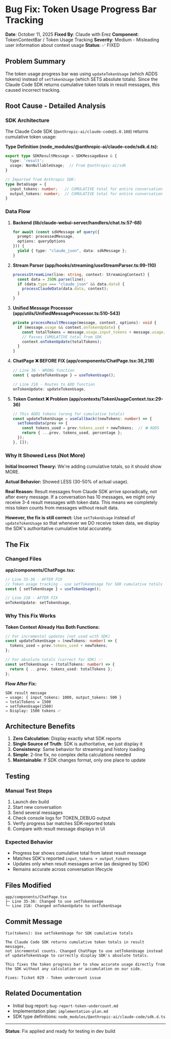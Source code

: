 # Bug Fix: Token Usage Progress Bar Tracking

**Date**: October 11, 2025
**Fixed By**: Claude with Erez
**Component**: TokenContextBar / Token Usage Tracking
**Severity**: Medium - Misleading user information about context usage
**Status**: ✅ FIXED

## Problem Summary

The token usage progress bar was using `updateTokenUsage` (which ADDS tokens) instead of `setTokenUsage` (which SETS absolute totals). Since the Claude Code SDK returns cumulative token totals in result messages, this caused incorrect tracking.

## Root Cause - Detailed Analysis

### SDK Architecture

The Claude Code SDK (`@anthropic-ai/claude-code@1.0.108`) returns cumulative token usage:

**Type Definition (node_modules/@anthropic-ai/claude-code/sdk.d.ts):**
```typescript
export type SDKResultMessage = SDKMessageBase & {
  type: 'result';
  usage: NonNullableUsage;  // From @anthropic-ai/sdk
}

// Imported from Anthropic SDK:
type BetaUsage = {
  input_tokens: number;   // CUMULATIVE total for entire conversation
  output_tokens: number;  // CUMULATIVE total for entire conversation
}
```

### Data Flow

1. **Backend (lib/claude-webui-server/handlers/chat.ts:57-68)**
   ```typescript
   for await (const sdkMessage of query({
     prompt: processedMessage,
     options: queryOptions
   })) {
     yield { type: "claude_json", data: sdkMessage };
   }
   ```

2. **Stream Parser (app/hooks/streaming/useStreamParser.ts:99-110)**
   ```typescript
   processStreamLine(line: string, context: StreamingContext) {
     const data = JSON.parse(line);
     if (data.type === "claude_json" && data.data) {
       processClaudeData(data.data, context);
     }
   }
   ```

3. **Unified Message Processor (app/utils/UnifiedMessageProcessor.ts:510-543)**
   ```typescript
   private processResultMessage(message, context, options): void {
     if (message.usage && context.onTokenUpdate) {
       const totalTokens = message.usage.input_tokens + message.usage.output_tokens;
       // Passes CUMULATIVE total from SDK
       context.onTokenUpdate(totalTokens);
     }
   }
   ```

4. **ChatPage ❌ BEFORE FIX (app/components/ChatPage.tsx:36,218)**
   ```typescript
   // Line 36 - WRONG function
   const { updateTokenUsage } = useTokenUsage();

   // Line 218 - Routes to ADD function
   onTokenUpdate: updateTokenUsage,
   ```

5. **Token Context ❌ Problem (app/contexts/TokenUsageContext.tsx:29-36)**
   ```typescript
   // This ADDS tokens (wrong for cumulative totals)
   const updateTokenUsage = useCallback((newTokens: number) => {
     setTokenData(prev => {
       const tokens_used = prev.tokens_used + newTokens;  // ❌ ADDS
       return { ...prev, tokens_used, percentage };
     });
   }, []);
   ```

### Why It Showed Less (Not More)

**Initial Incorrect Theory:** We're adding cumulative totals, so it should show MORE.

**Actual Behavior:** Showed LESS (30-50% of actual usage).

**Real Reason:** Result messages from Claude SDK arrive sporadically, not after every message. If a conversation has 10 messages, we might only receive 3-4 result messages with token data. This means we completely miss token counts from messages without result data.

**However, the fix is still correct:** Use `setTokenUsage` instead of `updateTokenUsage` so that whenever we DO receive token data, we display the SDK's authoritative cumulative total accurately.

## The Fix

### Changed Files

**app/components/ChatPage.tsx:**
```typescript
// Line 35-36 - AFTER FIX
// Token usage tracking - use setTokenUsage for SDK cumulative totals
const { setTokenUsage } = useTokenUsage();

// Line 218 - AFTER FIX
onTokenUpdate: setTokenUsage,
```

### Why This Fix Works

**Token Context Already Has Both Functions:**
```typescript
// For incremental updates (not used with SDK)
const updateTokenUsage = (newTokens: number) => {
  tokens_used = prev.tokens_used + newTokens;
};

// For absolute totals (correct for SDK) ✅
const setTokenUsage = (totalTokens: number) => {
  return { ...prev, tokens_used: totalTokens };
};
```

**Flow After Fix:**
```
SDK result message
→ usage: { input_tokens: 1000, output_tokens: 500 }
→ totalTokens = 1500
→ setTokenUsage(1500)
→ Display: 1500 tokens ✅
```

## Architecture Benefits

1. **Zero Calculation**: Display exactly what SDK reports
2. **Single Source of Truth**: SDK is authoritative, we just display it
3. **Consistency**: Same behavior for streaming and history loading
4. **Simple**: 2-line fix, no complex delta calculations needed
5. **Maintainable**: If SDK changes format, only one place to update

## Testing

### Manual Test Steps
1. Launch dev build
2. Start new conversation
3. Send several messages
4. Check console logs for TOKEN_DEBUG output
5. Verify progress bar matches SDK-reported totals
6. Compare with result message displays in UI

### Expected Behavior
- Progress bar shows cumulative total from latest result message
- Matches SDK's reported `input_tokens + output_tokens`
- Updates only when result messages arrive (as designed by SDK)
- Remains accurate across conversation lifecycle

## Files Modified

```
app/components/ChatPage.tsx
├─ Line 35-36: Changed to use setTokenUsage
└─ Line 218: Changed onTokenUpdate to setTokenUsage
```

## Commit Message

```
fix(tokens): Use setTokenUsage for SDK cumulative totals

The Claude Code SDK returns cumulative token totals in result messages,
not incremental counts. Changed ChatPage to use setTokenUsage instead
of updateTokenUsage to correctly display SDK's absolute totals.

This fixes the token progress bar to show accurate usage directly from
the SDK without any calculation or accumulation on our side.

Fixes: Ticket 029 - Token undercount issue
```

## Related Documentation

- Initial bug report: `bug-report-token-undercount.md`
- Implementation plan: `implementation-plan.md`
- SDK type definitions: `node_modules/@anthropic-ai/claude-code/sdk.d.ts`

---

**Status**: Fix applied and ready for testing in dev build

